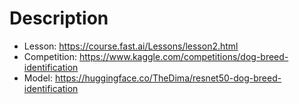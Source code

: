 # Description

- Lesson: https://course.fast.ai/Lessons/lesson2.html
- Competition: https://www.kaggle.com/competitions/dog-breed-identification
- Model: https://huggingface.co/TheDima/resnet50-dog-breed-identification